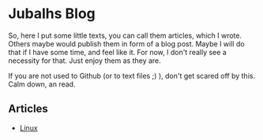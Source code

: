 # Jubalhs Blog #
So, here I put some little texts, you can call them articles, which I wrote. Others maybe would publish them in form of a blog post.
Maybe I will do that if I have some time, and feel like it.
For now, I don't really see a necessity for that. Just enjoy them as they are.


If you are not used to Github (or to text files ;) ), don't get scared off by this. Calm down, an read.

## Articles ##

- [Linux](linux.md)
